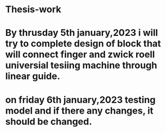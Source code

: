 # Thesis-work
# By thrusday 5th january,2023 i will try to complete design of block that will connect finger and zwick roell universial tesiing machine through linear guide. 
# on friday 6th january,2023  testing model and if there any changes, it should be changed.

